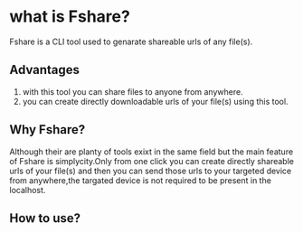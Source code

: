 # what is Fshare?
Fshare is a CLI tool used to genarate shareable urls of any file(s).

## Advantages
1. with this tool you can share files to anyone from anywhere.
2. you can create directly downloadable urls of your file(s) using this tool.

## Why Fshare?
Although their are planty of tools exixt in the same field but the main feature of Fshare is simplycity.Only from one click you can create directly shareable urls of your file(s) and then you can send those urls to your targeted device from anywhere,the targated device is not required to be present in the localhost.

## How to use?



